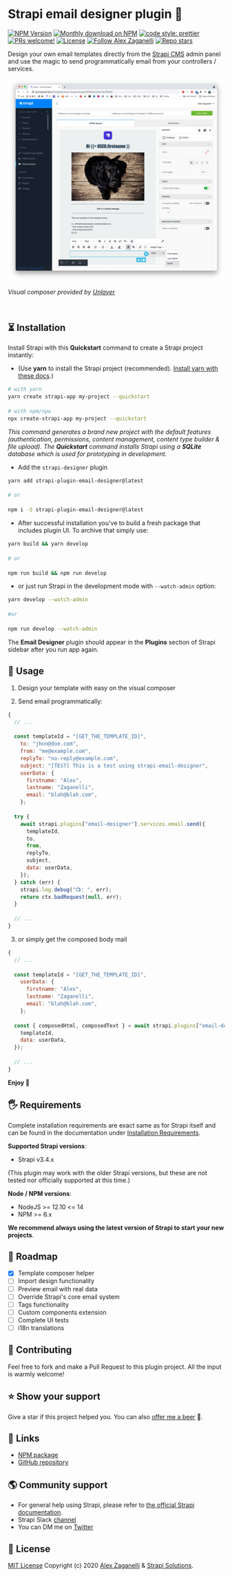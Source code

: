 # Strapi email designer plugin 💅

<p align="left">
  <a href="https://www.npmjs.org/package/strapi-plugin-email-designer">
    <img src="https://img.shields.io/npm/v/strapi-plugin-email-designer.svg?style=plastic" alt="NPM Version" /></a>
  <a href="https://www.npmjs.org/package/strapi-plugin-email-designer">
    <img src="https://img.shields.io/npm/dm/strapi-plugin-email-designer.svg?style=plastic" alt="Monthly download on NPM" /></a>
  <a href="https://github.com/prettier/prettier" target="_blank" rel="noopener noreferrer">
    <img alt="code style: prettier" src="https://img.shields.io/badge/code_style-prettier-ff69b4.svg?style=plastic"></a>
  <a href="#-contributing">
    <img src="https://img.shields.io/badge/PRs-welcome-brightgreen.svg?style=plastic" alt="PRs welcome!" /></a>
  <a href="#-license">
    <img src="https://img.shields.io/github/license/alexzaganelli/strapi-plugin-email-designer?style=plastic" alt="License" /></a>
  <a href="https://twitter.com/intent/follow?screen_name=alexzaganelli" target="_blank" rel="noopener noreferrer">
    <img alt="Follow Alex Zaganelli" src="https://img.shields.io/twitter/follow/alexzaganelli?color=%231DA1F2&label=follow%20me&style=plastic"></a>
  <a href="#">
    <img alt="Repo stars" src="https://img.shields.io/github/stars/alexzaganelli/strapi-plugin-email-designer?color=white&label=%E2%AD%90%EF%B8%8F&style=plastic"></a>
</p>

Design your own email templates directly from the [Strapi CMS](https://github.com/strapi/strapi) admin panel and use the magic to send programmatically email from your controllers / services.

<img src="https://raw.githubusercontent.com/alexzaganelli/strapi-plugin-email-designer/main/public/assets/designer-screenshot.jpg" alt="Designer screenshot" />

_Visual composer provided by [Unlayer](https://unlayer.com/)_

&nbsp;

## ⏳ Installation

Install Strapi with this **Quickstart** command to create a Strapi project instantly:

- (Use **yarn** to install the Strapi project (recommended). [Install yarn with these docs](https://yarnpkg.com/lang/en/docs/install/).)

```bash
# with yarn
yarn create strapi-app my-project --quickstart

# with npm/npx
npx create-strapi-app my-project --quickstart
```

_This command generates a brand new project with the default features (authentication, permissions, content management, content type builder & file upload). The **Quickstart** command installs Strapi using a **SQLite** database which is used for prototyping in development._

- Add the `strapi-designer` plugin

```bash
yarn add strapi-plugin-email-designer@latest

# or

npm i -S strapi-plugin-email-designer@latest
```

- After successful installation you've to build a fresh package that includes plugin UI. To archive that simply use:

```bash
yarn build && yarn develop

# or

npm run build && npm run develop
```

- or just run Strapi in the development mode with `--watch-admin` option:

```bash
yarn develop --watch-admin

#or

npm run develop --watch-admin
```

The **Email Designer** plugin should appear in the **Plugins** section of Strapi sidebar after you run app again.

## 💄 Usage

1. Design your template with easy on the visual composer

2. Send email programmatically:

```javascript
{
  // ...

  const templateId = "[GET_THE_TEMPLATE_ID]",
    to: "jhon@doe.com",
    from: "me@example.com",
    replyTo: "no-reply@example.com",
    subject: "[TEST] This is a test using strapi-email-designer",
    userData: {
      firstname: "Alex",
      lastname: "Zaganelli",
      email: "blah@blah.com",
    };

  try {
    await strapi.plugins["email-designer"].services.email.send({
      templateId,
      to,
      from,
      replyTo,
      subject,
      data: userData,
    });
  } catch (err) {
    strapi.log.debug("📺: ", err);
    return ctx.badRequest(null, err);
  }

  // ...
}
```

3. or simply get the composed body mail

```javascript
{
  // ...

  const templateId = "[GET_THE_TEMPLATE_ID]",
    userData: {
      firstname: "Alex",
      lastname: "Zaganelli",
      email: "blah@blah.com",
    };

  const { composedHtml, composedText } = await strapi.plugins["email-designer"].services.email.compose({
    templateId,
    data: userData,
  });

  // ...
}
```

**Enjoy 🎉**

## 🖐 Requirements

Complete installation requirements are exact same as for Strapi itself and can be found in the documentation under <a href="https://strapi.io/documentation/v3.x/installation/cli.html#step-1-make-sure-requirements-are-met">Installation Requirements</a>.

**Supported Strapi versions**:

- Strapi v3.4.x

(This plugin may work with the older Strapi versions, but these are not tested nor officially supported at this time.)

**Node / NPM versions**:

- NodeJS >= 12.10 <= 14
- NPM >= 6.x

**We recommend always using the latest version of Strapi to start your new projects**.

## 🚧 Roadmap

- [x] Template composer helper
- [ ] Import design functionality
- [ ] Preview email with real data
- [ ] Override Strapi's core email system
- [ ] Tags functionality
- [ ] Custom components extension
- [ ] Complete UI tests
- [ ] i18n translations

## 🤝 Contributing

Feel free to fork and make a Pull Request to this plugin project. All the input is warmly welcome!

## ⭐️ Show your support

Give a star if this project helped you.
You can also [offer me a beer](https://www.paypal.me/alexzaganelli/10) 🍻.

## 🔗 Links

- [NPM package](https://www.npmjs.com/package/strapi-plugin-email-designer)
- [GitHub repository](https://github.com/alexzaganelli/strapi-plugin-email-designer)

## 🌎 Community support

- For general help using Strapi, please refer to [the official Strapi documentation](https://strapi.io/documentation/).
- Strapi Slack [channel](https://slack.strapi.io/)
- You can DM me on [Twitter](https://twitter.com/alexzaganelli)

## 📝 License

[MIT License](LICENSE.md) Copyright (c) 2020 [Alex Zaganelli](https://alexzaganelli.com/) &amp; [Strapi Solutions](https://strapi.io/).
